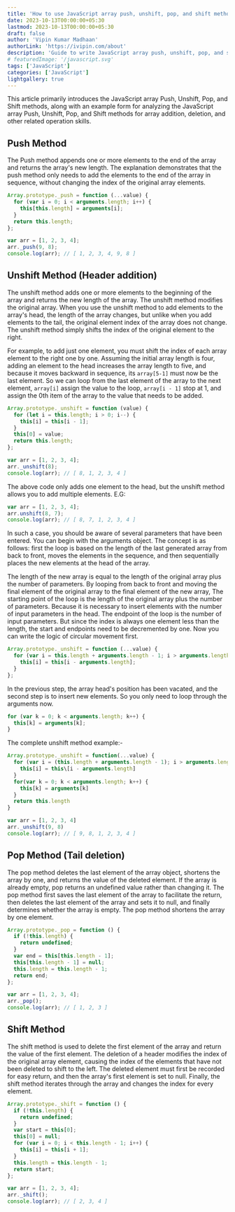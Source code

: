 ```yaml
---
title: 'How to use JavaScript array push, unshift, pop, and shift methods'
date: 2023-10-13T00:00:00+05:30
lastmod: 2023-10-13T00:00:00+05:30
draft: false
author: 'Vipin Kumar Madhaan'
authorLink: 'https://ivipin.com/about'
description: 'Guide to write JavaScript array push, unshift, pop, and shift methods'
# featuredImage: '/javascript.svg'
tags: ['JavaScript']
categories: ['JavaScript']
lightgallery: true
---
```


This article primarily introduces the JavaScript array Push, Unshift, Pop, and Shift methods, along with an example form for analyzing the JavaScript array Push, Unshift, Pop, and Shift methods for array addition, deletion, and other related operation skills.

## Push Method

The Push method appends one or more elements to the end of the array and returns the array's new length.
The explanation demonstrates that the push method only needs to add the elements to the end of the array in sequence, without changing the index of the original array elements.

```javascript
Array.prototype._push = function (...value) {
  for (var i = 0; i < arguments.length; i++) {
    this[this.length] = arguments[i];
  }
  return this.length;
};

var arr = [1, 2, 3, 4];
arr._push(9, 8);
console.log(arr); // [ 1, 2, 3, 4, 9, 8 ]
```

## Unshift Method (Header addition)

The unshift method adds one or more elements to the beginning of the array and returns the new length of the array. The unshift method modifies the original array.
When you use the unshift method to add elements to the array's head, the length of the array changes, but unlike when you add elements to the tail, the original element index of the array does not change. The unshift method simply shifts the index of the original element to the right.

For example, to add just one element, you must shift the index of each array element to the right one by one. Assuming the initial array length is four, adding an element to the head increases the array length to five, and because it moves backward in sequence, its `array[5-1]` must now be the last element.
So we can loop from the last element of the array to the next element, `array[i]` assign the value to the loop, `array[i - 1]` stop at 1, and assign the 0th item of the array to the value that needs to be added.

```javascript
Array.prototype._unshift = function (value) {
  for (let i = this.length; i > 0; i--) {
    this[i] = this[i - 1];
  }
  this[0] = value;
  return this.length;
};

var arr = [1, 2, 3, 4];
arr._unshift(8);
console.log(arr); // [ 8, 1, 2, 3, 4 ]
```

The above code only adds one element to the head, but the unshift method allows you to add multiple elements. E.G:

```javascript
var arr = [1, 2, 3, 4];
arr.unshift(8, 7);
console.log(arr); // [ 8, 7, 1, 2, 3, 4 ]
```

In such a case, you should be aware of several parameters that have been entered. You can begin with the arguments object. The concept is as follows: first the loop is based on the length of the last generated array from back to front, moves the elements in the sequence, and then sequentially places the new elements at the head of the array.

The length of the new array is equal to the length of the original array plus the number of parameters. By looping from back to front and moving the final element of the original array to the final element of the new array, The starting point of the loop is the length of the original array plus the number of parameters. Because it is necessary to insert elements with the number of input parameters in the head. The endpoint of the loop is the number of input parameters.
But since the index is always one element less than the length, the start and endpoints need to be decremented by one. Now you can write the logic of circular movement first.

```javascript
Array.prototype._unshift = function (...value) {
  for (var i = this.length + arguments.length - 1; i > arguments.length - 1; i--) {
    this[i] = this[i - arguments.length];
  }
};
```

In the previous step, the array head's position has been vacated, and the second step is to insert new elements. So you only need to loop through the arguments now.

```javascript
for (var k = 0; k < arguments.length; k++) {
  this[k] = arguments[k];
}
```

The complete unshift method example:-

```javascript
Array.prototype._unshift = function(...value) {
  for (var i = (this.length + arguments.length - 1); i > arguments.length - 1; i--) {
    this[i] = this\[i - arguments.length]
  }
  for(var k = 0; k < arguments.length; k++) {
    this[k] = arguments[k]
  }
  return this.length
}

var arr = [1, 2, 3, 4]
arr._unshift(9, 8)
console.log(arr); // [ 9, 8, 1, 2, 3, 4 ]
```

## Pop Method (Tail deletion)

The pop method deletes the last element of the array object, shortens the array by one, and returns the value of the deleted element. If the array is already empty, pop returns an undefined value rather than changing it.
The pop method first saves the last element of the array to facilitate the return, then deletes the last element of the array and sets it to null, and finally determines whether the array is empty. The pop method shortens the array by one element.

```javascript
Array.prototype._pop = function () {
  if (!this.length) {
    return undefined;
  }
  var end = this[this.length - 1];
  this[this.length - 1] = null;
  this.length = this.length - 1;
  return end;
};

var arr = [1, 2, 3, 4];
arr._pop();
console.log(arr); // [ 1, 2, 3 ]
```

## Shift Method

The shift method is used to delete the first element of the array and return the value of the first element.
The deletion of a header modifies the index of the original array element, causing the index of the elements that have not been deleted to shift to the left. The deleted element must first be recorded for easy return, and then the array's first element is set to null. Finally, the shift method iterates through the array and changes the index for every element.

```javascript
Array.prototype._shift = function () {
  if (!this.length) {
    return undefined;
  }
  var start = this[0];
  this[0] = null;
  for (var i = 0; i < this.length - 1; i++) {
    this[i] = this[i + 1];
  }
  this.length = this.length - 1;
  return start;
};

var arr = [1, 2, 3, 4];
arr._shift();
console.log(arr); // [ 2, 3, 4 ]
```
